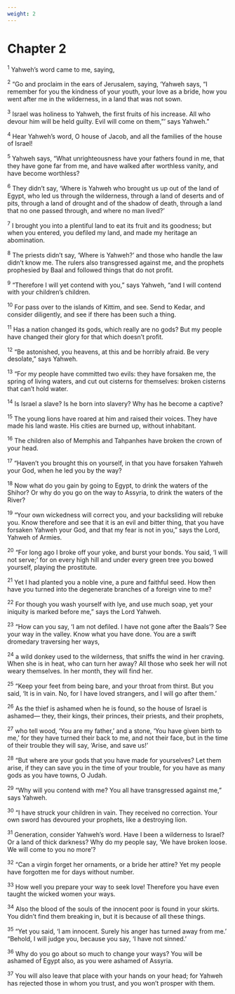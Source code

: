```yaml
---
weight: 2
---
```


# Chapter 2

<sup>1</sup> Yahweh’s word came to me, saying, 

<sup>2</sup> “Go and proclaim in the ears of Jerusalem, saying, ‘Yahweh says, “I remember for you the kindness of your youth, your love as a bride, how you went after me in the wilderness, in a land that was not sown. 

<sup>3</sup> Israel was holiness to Yahweh, the first fruits of his increase. All who devour him will be held guilty. Evil will come on them,”’ says Yahweh.” 

<sup>4</sup> Hear Yahweh’s word, O house of Jacob, and all the families of the house of Israel! 

<sup>5</sup> Yahweh says, “What unrighteousness have your fathers found in me, that they have gone far from me, and have walked after worthless vanity, and have become worthless? 

<sup>6</sup> They didn’t say, ‘Where is Yahweh who brought us up out of the land of Egypt, who led us through the wilderness, through a land of deserts and of pits, through a land of drought and of the shadow of death, through a land that no one passed through, and where no man lived?’ 

<sup>7</sup> I brought you into a plentiful land to eat its fruit and its goodness; but when you entered, you defiled my land, and made my heritage an abomination. 

<sup>8</sup> The priests didn’t say, ‘Where is Yahweh?’ and those who handle the law didn’t know me. The rulers also transgressed against me, and the prophets prophesied by Baal and followed things that do not profit. 

<sup>9</sup> “Therefore I will yet contend with you,” says Yahweh, “and I will contend with your children’s children. 

<sup>10</sup> For pass over to the islands of Kittim, and see. Send to Kedar, and consider diligently, and see if there has been such a thing. 

<sup>11</sup> Has a nation changed its gods, which really are no gods? But my people have changed their glory for that which doesn’t profit. 

<sup>12</sup> “Be astonished, you heavens, at this and be horribly afraid. Be very desolate,” says Yahweh. 

<sup>13</sup> “For my people have committed two evils: they have forsaken me, the spring of living waters, and cut out cisterns for themselves: broken cisterns that can’t hold water. 

<sup>14</sup> Is Israel a slave? Is he born into slavery? Why has he become a captive? 

<sup>15</sup> The young lions have roared at him and raised their voices. They have made his land waste. His cities are burned up, without inhabitant. 

<sup>16</sup> The children also of Memphis and Tahpanhes have broken the crown of your head. 

<sup>17</sup> “Haven’t you brought this on yourself, in that you have forsaken Yahweh your God, when he led you by the way? 

<sup>18</sup> Now what do you gain by going to Egypt, to drink the waters of the Shihor? Or why do you go on the way to Assyria, to drink the waters of the River? 

<sup>19</sup> “Your own wickedness will correct you, and your backsliding will rebuke you. Know therefore and see that it is an evil and bitter thing, that you have forsaken Yahweh your God, and that my fear is not in you,” says the Lord, Yahweh of Armies. 

<sup>20</sup> “For long ago I broke off your yoke, and burst your bonds. You said, ‘I will not serve;’ for on every high hill and under every green tree you bowed yourself, playing the prostitute. 

<sup>21</sup> Yet I had planted you a noble vine, a pure and faithful seed. How then have you turned into the degenerate branches of a foreign vine to me? 

<sup>22</sup> For though you wash yourself with lye, and use much soap, yet your iniquity is marked before me,” says the Lord Yahweh. 

<sup>23</sup> “How can you say, ‘I am not defiled. I have not gone after the Baals’? See your way in the valley. Know what you have done. You are a swift dromedary traversing her ways, 

<sup>24</sup> a wild donkey used to the wilderness, that sniffs the wind in her craving. When she is in heat, who can turn her away? All those who seek her will not weary themselves. In her month, they will find her. 

<sup>25</sup> “Keep your feet from being bare, and your throat from thirst. But you said, ‘It is in vain. No, for I have loved strangers, and I will go after them.’ 

<sup>26</sup> As the thief is ashamed when he is found, so the house of Israel is ashamed— they, their kings, their princes, their priests, and their prophets, 

<sup>27</sup> who tell wood, ‘You are my father,’ and a stone, ‘You have given birth to me,’ for they have turned their back to me, and not their face, but in the time of their trouble they will say, ‘Arise, and save us!’ 

<sup>28</sup> “But where are your gods that you have made for yourselves? Let them arise, if they can save you in the time of your trouble, for you have as many gods as you have towns, O Judah. 

<sup>29</sup> “Why will you contend with me? You all have transgressed against me,” says Yahweh. 

<sup>30</sup> “I have struck your children in vain. They received no correction. Your own sword has devoured your prophets, like a destroying lion. 

<sup>31</sup> Generation, consider Yahweh’s word. Have I been a wilderness to Israel? Or a land of thick darkness? Why do my people say, ‘We have broken loose. We will come to you no more’? 

<sup>32</sup> “Can a virgin forget her ornaments, or a bride her attire? Yet my people have forgotten me for days without number. 

<sup>33</sup> How well you prepare your way to seek love! Therefore you have even taught the wicked women your ways. 

<sup>34</sup> Also the blood of the souls of the innocent poor is found in your skirts. You didn’t find them breaking in, but it is because of all these things. 

<sup>35</sup> “Yet you said, ‘I am innocent. Surely his anger has turned away from me.’ “Behold, I will judge you, because you say, ‘I have not sinned.’ 

<sup>36</sup> Why do you go about so much to change your ways? You will be ashamed of Egypt also, as you were ashamed of Assyria. 

<sup>37</sup> You will also leave that place with your hands on your head; for Yahweh has rejected those in whom you trust, and you won’t prosper with them. 


